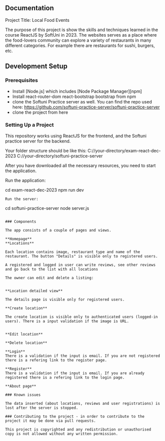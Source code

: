 ## Documentation


Project Title: Local Food Events

The purpose of this project is show the skills and techniques learned in the course ReactJS by SoftUni in 2023. The websites serves as a place where the food-lovers community can explore a variety of restaurants in many different categories. For example there are restaurants for sushi, burgers, etc.

## Development Setup

### Prerequisites

- Install [Node.js] which includes [Node Package Manager][npm]
- Install react-router-dom react-bootstrap bootstrap from npm
- clone the Softuni Practice server as well. You can find the repo used here: https://github.com/softuni-practice-server/softuni-practice-server
- clone the project from here

### Setting Up a Project

This repository works using ReactJS for the frontend, and the Softuni practice server for the backend.

Your folder structure should be like this:
C://your-directory/exam-react-dec-2023
C://your-directory/softuni-practice-server

After you have downloaded all the necessary resources, you need to start the application.

Run the application:

cd exam-react-dec-2023
npm run dev
```
Run the server:

```
cd softuni-practice-server
node server.js
```

### Components

The app consists of a couple of pages and views.

**Homepage**
**Locations**

Each location contains image, restaurant type and name of the restaurant. The button "Details" is visible only to registered users.

A registered and logged in user can write reviews, see other reviews and go back to the list with all locations

The owner can edit and delete a listing:


**Location detailed view**

The details page is visible only for registered users.

**Create location**

The create location is visible only to authenticated users (logged-in users). There is a input validation if the image is URL. 


**Edit location**

**Delete location**

**Login**
There is a validation if the input is email. If you are not registered there is a refering link to the register page.

**Register**
There is a validation if the input is email. If you are already registered there is a refering link to the login page.

**About page**

### Known issues

The data inserted (about locations, reviews and user registrations) is lost after the server is stopped.

### Contributing to the project - in order to contribute to the project it may be done via pull requests.

This project is copyrighted and any redistribution or unauthorised copy is not allowed without any written permission.
